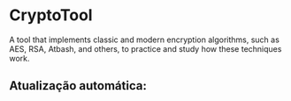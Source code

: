 # CryptoTool
A tool that implements classic and modern encryption algorithms, such as AES, RSA, Atbash, and others, to practice and study how these techniques work.



## Atualização automática:
